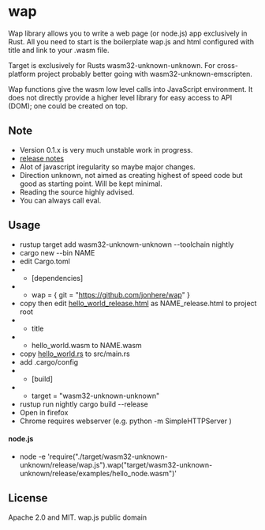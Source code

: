 # wap
Wap library allows you to write a web page (or node.js) app exclusively in Rust.
All you need to start is the boilerplate wap.js and html configured with title and link to your .wasm file.

Target is exclusively for Rusts wasm32-unknown-unknown. For cross-platform project probably better going with wasm32-unknown-emscripten.

Wap functions give the wasm low level calls into JavaScript environment. It does not directly provide a higher level library for easy access to API (DOM); one could be created on top.

## Note
* Version 0.1.x is very much unstable work in progress.
* [release notes](https://github.com/jonhere/wap/releases)
* Alot of javascript iregularity so maybe major changes.
* Direction unknown, not aimed as creating highest of speed code but good as starting point. Will be kept minimal.
* Reading the source highly advised.
* You can always call eval.

## Usage
* rustup target add wasm32-unknown-unknown --toolchain nightly
* cargo new --bin NAME
* edit Cargo.toml
* - [dependencies]
* - wap = { git = "https://github.com/jonhere/wap" }
* copy then edit [hello_world_release.html](https://raw.githubusercontent.com/jonhere/wap/master/hello_world_release.html) as NAME_release.html to project root
* - title
* - hello_world.wasm to NAME.wasm
* copy [hello_world.rs](https://raw.githubusercontent.com/jonhere/wap/master/examples/hello_world.rs) to src/main.rs
* add .cargo/config
* - [build]
* - target = "wasm32-unknown-unknown"
* rustup run nightly cargo build --release
* Open in firefox
* Chrome requires webserver (e.g. python -m SimpleHTTPServer )

#### node.js
* node -e 'require("./target/wasm32-unknown-unknown/release/wap.js").wap("target/wasm32-unknown-unknown/release/examples/hello_node.wasm")'

## License
Apache 2.0 and MIT.
wap.js public domain
